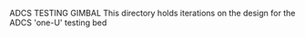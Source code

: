 ADCS TESTING GIMBAL
This directory holds iterations on the design for the ADCS 'one-U' testing bed

